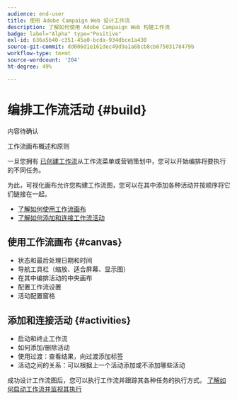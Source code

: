 ```yaml
---
audience: end-user
title: 使用 Adobe Campaign Web 设计工作流
description: 了解如何使用 Adobe Campaign Web 构建工作流
badge: label="Alpha" type="Positive"
exl-id: 636a5b40-c351-45a0-bcda-934dbce1a430
source-git-commit: dd006d1e161dec49d9a1a6bcb8cb67503178479b
workflow-type: tm+mt
source-wordcount: '204'
ht-degree: 49%

---
```


# 编排工作流活动 {#build}

内容待确认

工作流画布概述和原则


一旦您拥有 [已创建工作流](create-workflow.md)从工作流菜单或营销策划中，您可以开始编排将要执行的不同任务。

为此，可视化画布允许您构建工作流图，您可以在其中添加各种活动并按顺序将它们链接在一起。

* [了解如何使用工作流画布](#canvas)
* [了解如何添加和连接工作流活动](#activities)

## 使用工作流画布 {#canvas}

* 状态和最后处理日期和时间
* 导航工具栏（缩放、适合屏幕、显示图）
* 在其中编排活动的中央画布
* 配置工作流设置
* 活动配置窗格

## 添加和连接活动 {#activities}

* 启动和终止工作流
* 如何添加/删除活动
* 使用过渡：查看结果，向过渡添加标签
* 活动之间的关系：可以根据上一个活动添加或不添加哪些活动

成功设计工作流图后，您可以执行工作流并跟踪其各种任务的执行方式。 [了解如何启动工作流并监视其执行](start-monitor-workflows.md)